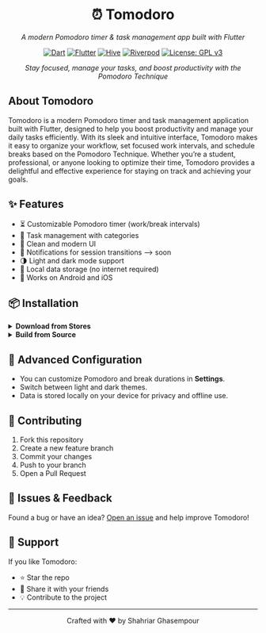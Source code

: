 <div align="center">

# ⏰ Tomodoro

*A modern Pomodoro timer & task management app built with Flutter*

[![Dart](https://img.shields.io/badge/Dart-%230175C2.svg?&style=for-the-badge&logo=dart&logoColor=white)](https://dart.dev/)
[![Flutter](https://img.shields.io/badge/Flutter-%2302569B.svg?&style=for-the-badge&logo=flutter&logoColor=white)](https://flutter.dev/)
[![Hive](https://img.shields.io/badge/Hive-FFB300?style=for-the-badge&logo=hive&logoColor=white)](https://docs.hivedb.dev/)
[![Riverpod](https://img.shields.io/badge/Flutter_Riverpod-02569B?style=for-the-badge&logo=flutter&logoColor=white)](https://riverpod.dev/)
[![License: GPL v3](https://img.shields.io/badge/License-GPLv3-blue.svg?style=for-the-badge)](https://www.gnu.org/licenses/gpl-3.0)
<!-- [![GitHub stars](https://img.shields.io/github/stars/shahriaarrr/Tomodoro?style=for-the-badge)](https://github.com/shahriaarrr/Tomodoro/stargazers) -->

*Stay focused, manage your tasks, and boost productivity with the Pomodoro Technique*

</div>

## About Tomodoro

Tomodoro is a modern Pomodoro timer and task management application built with Flutter, designed to help you boost productivity and manage your daily tasks efficiently. With its sleek and intuitive interface, Tomodoro makes it easy to organize your workflow, set focused work intervals, and schedule breaks based on the Pomodoro Technique. Whether you’re a student, professional, or anyone looking to optimize their time, Tomodoro provides a delightful and effective experience for staying on track and achieving your goals.

## ✨ Features

- ⏳ Customizable Pomodoro timer (work/break intervals)
- 📝 Task management with categories
- 🎨 Clean and modern UI
- 🔔 Notifications for session transitions --> soon
- 🌗 Light and dark mode support
- 💾 Local data storage (no internet required)
- 📱 Works on Android and iOS

## 📦 Installation

<details>
<summary><b>Download from Stores</b></summary>

| Platform   | Google Play | App Store | F-Droid | GitHub Releases |
|------------|:----------:|:---------:|:-------:|:---------------:|
| Android    | [![Google Play](https://img.shields.io/badge/Google_Play-4285F4?logo=google-play&logoColor=white)](https://play.google.com/#) | - | [![F-Droid](https://img.shields.io/badge/F--Droid-1976D2?logo=f-droid&logoColor=white)](https://f-droid.org/#) | [![GitHub Release](https://img.shields.io/badge/GitHub-Release-24292F?logo=github&logoColor=white)](https://github.com/shahriaarrr/Tomodoro/releases) |
| iOS        | - | [![App Store](https://img.shields.io/badge/App_Store-0D96F6?logo=app-store&logoColor=white)](https://apps.apple.com/#) | - | [![GitHub Release](https://img.shields.io/badge/GitHub-Release-24292F?logo=github&logoColor=white)](https://github.com/shahriaarrr/Tomodoro/releases) |

</details>

<details>
<summary><b>Build from Source</b></summary>

<details>
<summary><b>Android</b></summary>

1. Clone this repository:
    ```bash
    git clone https://github.com/shahriaarrr/Tomodoro.git
    cd Tomodoro
    ```
2. Get the dependencies:
    ```bash
    flutter pub get
    ```
3. Build APK:
    ```bash
    flutter build apk --release
    ```
4. The APK will be in `build/app/outputs/flutter-apk/app-release.apk`

</details>

<details>
<summary><b>iOS</b></summary>

1. Clone this repository:
    ```bash
    git clone https://github.com/shahriaarrr/Tomodoro.git
    cd Tomodoro
    ```
2. Get the dependencies:
    ```bash
    flutter pub get
    ```
3. Open the project in Xcode:
    ```bash
    open ios/Runner.xcworkspace
    ```
4. Select your device and click **Run** or use:
    ```bash
    flutter build ios --release
    ```
5. The IPA will be in `build/ios/ipa/`

</details>

</details>

## 🔧 Advanced Configuration

- You can customize Pomodoro and break durations in **Settings**.
- Switch between light and dark themes.
- Data is stored locally on your device for privacy and offline use.

## 🤝 Contributing

1. Fork this repository
2. Create a new feature branch
3. Commit your changes
4. Push to your branch
5. Open a Pull Request

## 🐛 Issues & Feedback

Found a bug or have an idea? [Open an issue](https://github.com/shahriaarrr/Tomodoro/issues) and help improve Tomodoro!

## 💖 Support

If you like Tomodoro:
- ⭐ Star the repo
- 📣 Share it with your friends
- 💡 Contribute to the project

---

<div align="center">
  <p>Crafted with ❤️ by Shahriar Ghasempour</p>
</div>
